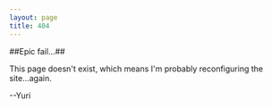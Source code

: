 ```yaml
---
layout: page
title: 404 
---
```


##Epic fail...##

This page doesn't exist, which means I'm probably reconfiguring the site...again. 

--Yuri
